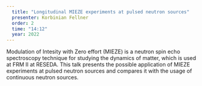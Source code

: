 ```yaml
---
  title: "Longitudinal MIEZE experiments at pulsed neutron sources"
  presenter: Korbinian Fellner
  order: 2
  time: "14:12"
  year: 2022
---
```

Modulation of Intesity with Zero effort (MIEZE) is a neutron spin echo spectroscopy technique for studying the dynamics of matter, which is used at FRM II at RESEDA. This talk presents the possible application of MIEZE experiments at pulsed neutron sources and compares it with the usage of continuous neutron sources.